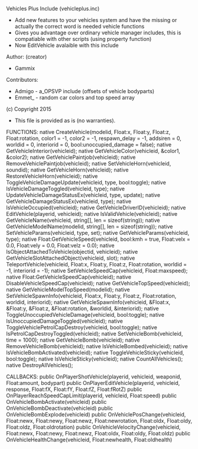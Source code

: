 Vehicles Plus Include (vehicleplus.inc)
* Add new features to your vehicles system and have the missing or actually the correct word is needed vehicle functions
* Gives you advantage over ordinary vehicle manager includes, this is compatiable with other scripts (using property function)
* Now EditVehicle avalaible with this include

Author: (creator)
* Gammix

Contributors:
* Admigo - a_OPSVP include (offsets of vehicle bodyparts)
* Emmet_ - random car colors and top speed array

(c) Copyright 2015
* This file is provided as is (no warranties).

FUNCTIONS:
native CreateVehicle(modelid, Float:x, Float:y, Float:z, Float:rotation, color1 = -1, color2 = -1, respawn_delay = -1, addsiren = 0, worldid = 0, interiorid = 0, bool:unoccupied_damage = false);
native GetVehicleInterior(vehicleid);
native GetVehicleColor(vehicleid, &color1, &color2);
native GetVehiclePaintjob(vehicleid);
native RemoveVehiclePaintjob(vehicleid);
native SetVehicleHorn(vehicleid, soundid);
native GetVehicleHorn(vehicleid);
native RestoreVehicleHorn(vehicleid);
native ToggleVehicleDamageUpdate(vehicleid, type, bool:toggle);
native IsVehicleDamageToggled(vehicleid, type);
native UpdateVehicleDamageStatusEx(vehicleid, type, update);
native GetVehicleDamageStatusEx(vehicleid, type);
native IsVehicleOccupied(vehicleid);
native GetVehicleDriverID(vehicleid);
native EditVehicle(playerid, vehicleid);
native IsValidVehicle(vehicleid);
native GetVehicleName(vehicleid, string[], len = sizeof(string));
native GetVehicleModelName(modelid, string[], len = sizeof(string));
native SetVehicleParams(vehicleid, type, set);
native GetVehicleParams(vehicleid, type);
native Float:GetVehicleSpeed(vehicleid, bool:kmh = true, Float:velx = 0.0, Float:vely = 0.0, Float:velz = 0.0);
native IsObjectAttachedToVehicle(objectid, vehicleid);
native GetVehicleSlotAttachedObject(vehicleid, slot);
native TeleportVehicle(vehicleid, Float:x, Float:y, Float:z, Float:rotation, worldid = -1, interiorid = -1);
native SetVehicleSpeedCap(vehicleid, Float:maxspeed);
native Float:GetVehicleSpeedCap(vehicleid);
native DisableVehicleSpeedCap(vehicleid);
native GetVehicleTopSpeed(vehicleid);
native GetVehicleModelTopSpeed(modelid);
native SetVehicleSpawnInfo(vehicleid, Float:x, Float:y, Float:z, Float:rotation, worldid, interiorid);
native GetVehicleSpawnInfo(vehicleid, &Float:x, &Float:y, &Float:z, &Float:rotation, &worldid, &interiorid);
native ToggleUnoccupiedVehicleDamage(vehicleid, bool:toggle);
native IsUnoccupiedDamageToggled(vehicleid);
native ToggleVehiclePetrolCapDestroy(vehicleid, bool:toggle);
native IsPetrolCapDestroyToggled(vehicleid);
native SetVehicleBomb(vehicleid, time = 1000);
native GetVehicleBomb(vehicleid);
native RemoveVehicleBomb(vehicleid);
native IsVehicleBombed(vehicleid);
native IsVehicleBombActivated(vehicleid);
native ToggleVehicleSticky(vehicleid, bool:toggle);
native IsVehicleSticky(vehicleid);
native CountAllVehicles();
native DestroyAllVehicles();

CALLBACKS:
public OnPlayerShotVehicle(playerid, vehicleid, weaponid, Float:amount, bodypart)
public OnPlayerEditVehicle(playerid, vehicleid, response, Float:fX, Float:fY, Float:fZ, Float:fRotZ)
public OnPlayerReachSpeedCapLimit(playerid, vehicleid, Float:speed)
public OnVehicleBombActivate(vehicleid)
public OnVehicleBombDeactivate(vehicleid)
public OnVehicleBombExplode(vehicleid)
public OnVehiclePosChange(vehicleid, Float:newx, Float:newy, Float:newz, Float:newrotation, Float:oldx, Float:oldy, Float:oldz, Float:oldrotation)
public OnVehicleVelocityChange(vehicleid, Float:newx, Float:newy, Float:newz, Float:oldx, Float:oldy, Float:oldz)
public OnVehicleHealthChange(vehicleid, Float:newhealth, Float:oldhealth)

